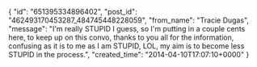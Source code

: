  {
   "id": "651395334896402",
   "post_id": "462493170453287_484745448228059",
   "from_name": "Tracie Dugas",
   "message": "I'm really STUPID I guess, so I'm putting in a couple cents here, to keep up on this convo, thanks to you all for the information, confusing as it is to me as I am STUPID, LOL, my aim is to become less STUPID in the process.",
   "created_time": "2014-04-10T17:07:10+0000"
 }
